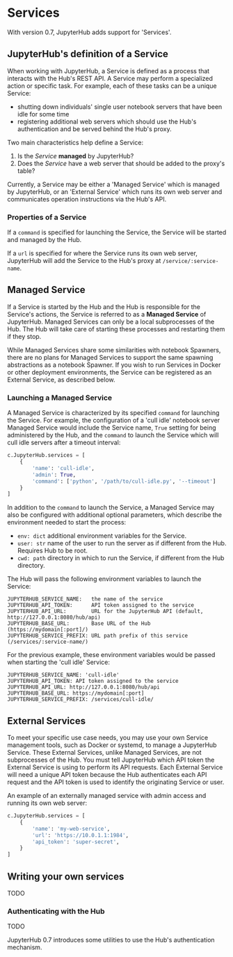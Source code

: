 # Services


With version 0.7, JupyterHub adds support for 'Services'.


## JupyterHub's definition of a Service

When working with JupyterHub, a Service is defined as a process that interacts
with the Hub's REST API. A Service may perform a specialized action or
specific task. For example, each of these tasks can be a unique Service:

- shutting down individuals' single user notebook servers that have been idle
  for some time
- registering additional web servers which should use the Hub's authentication
  and be served behind the Hub's proxy.

Two main characteristics help define a Service:

1. Is the *Service* **managed** by JupyterHub?
2. Does the *Service* have a web server that should be added to the proxy's 
   table?

Currently, a Service may be either a 'Managed Service' which is managed by
JupyterHub, or an 'External Service' which runs its own web server and
communicates operation instructions via the Hub's API.

### Properties of a Service

If a `command` is specified for launching the Service, the Service will be
started and managed by the Hub.

If a `url` is specified for where the Service runs its own web server,
JupyterHub will add the Service to the Hub's proxy at 
`/service/:service-name`.

## Managed Service

If a Service is started by the Hub and the Hub is responsible for the
Service's actions, the Service is referred to as a **Managed Service** of 
JupyterHub. Managed Services can only be a local subprocesses of the Hub. The
Hub will take care of starting these processes and restarting them if they
stop.

While Managed Services share some similarities with notebook Spawners,
there are no plans for Managed Services to support the same spawning
abstractions as a notebook Spawner. If you wish to run Services in
Docker or other deployment environments, the Service can be registered as an
External Service, as described below.

### Launching a Managed Service

A Managed Service is characterized by its specified `command` for launching
the Service. For example, the configuration of a 'cull idle' notebook server
Managed Service would include the Service name, `True` setting for being
administered by the Hub, and the `command` to launch the Service which will
cull idle servers after a timeout interval:

```python
c.JupyterHub.services = [
    {
        'name': 'cull-idle',
        'admin': True,
        'command': ['python', '/path/to/cull-idle.py', '--timeout']
    }
]
```


In addition to the `command` to launch the Service, a Managed Service may also
be configured with additional optional parameters, which describe the
environment needed to start the process:

- `env: dict` additional environment variables for the Service.
- `user: str` name of the user to run the server as if different from the Hub.
   Requires Hub to be root.
- `cwd: path` directory in which to run the Service, if different from the 
   Hub directory.

The Hub will pass the following environment variables to launch the Service:

```
JUPYTERHUB_SERVICE_NAME:   the name of the service
JUPYTERHUB_API_TOKEN:      API token assigned to the service
JUPYTERHUB_API_URL:        URL for the JupyterHub API (default, http://127.0.0.1:8080/hub/api)
JUPYTERHUB_BASE_URL:       Base URL of the Hub (https://mydomain[:port]/)
JUPYTERHUB_SERVICE_PREFIX: URL path prefix of this service (/services/:service-name/)
```

For the previous example, these environment variables would be passed when
starting the 'cull idle' Service:

```
JUPYTERHUB_SERVICE_NAME: 'cull-idle'
JUPYTERHUB_API_TOKEN: API token assigned to the service
JUPYTERHUB_API_URL: http://127.0.0.1:8080/hub/api
JUPYTERHUB_BASE_URL: https://mydomain[:port]
JUPYTERHUB_SERVICE_PREFIX: /services/cull-idle/
```

## External Services

To meet your specific use case needs, you may use your own Service management
tools, such as Docker or systemd, to manage a JupyterHub Service.
These External Services, unlike Managed Services, are not subprocesses of
the Hub. You must tell JupyterHub which API token the External Service is
using to perform its API requests. Each External Service will need a unique
API token because the Hub authenticates each API request and the API token is
used to identify the originating Service or user.

An example of an externally managed service with admin access and running its
own web server:

```python
c.JupyterHub.services = [
    {
        'name': 'my-web-service',
        'url': 'https://10.0.1.1:1984',
        'api_token': 'super-secret',
    }
]
```


## Writing your own services

TODO

### Authenticating with the Hub

TODO

JupyterHub 0.7 introduces some utilities to use the Hub's authentication
mechanism.
